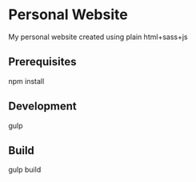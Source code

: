 # Personal Website
My personal website created using plain html+sass+js

## Prerequisites
npm install

## Development
gulp

## Build
gulp build